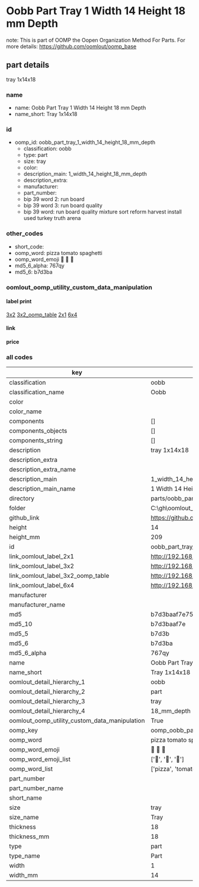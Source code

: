 # Oobb Part Tray 1 Width 14 Height 18 mm Depth  

note: This is part of OOMP the Oopen Organization Method For Parts. For more details: https://github.com/oomlout/oomp_base

##  part details
  



tray 1x14x18



### name
* name: Oobb Part Tray 1 Width 14 Height 18 mm Depth
* name_short: Tray 1x14x18 
### id
* oomp_id: oobb_part_tray_1_width_14_height_18_mm_depth
  * classification: oobb
  * type: part
  * size: tray
  * color: 
  * description_main: 1_width_14_height_18_mm_depth
  * description_extra: 
  * manufacturer: 
  * part_number: 
  * bip 39 word 2: run board
  * bip 39 word 3: run board quality
  * bip 39 word: run board quality mixture sort reform harvest install used turkey truth arena

### other_codes
* short_code: 
* oomp_word: pizza tomato spaghetti
* oomp_word_emoji :pizza: :tomato: :spaghetti:
* md5_6_alpha: 767qy
* md5_6: b7d3ba






### oomlout_oomp_utility_custom_data_manipulation
#### label print
[3x2](http://192.168.1.245:1112/?label=oomp%20767qy)
[3x2_oomp_table](http://192.168.1.108:1112/?label=oomp%20767qy)
[2x1](http://192.168.1.242:1112/?label=oomp%20767qy)
[6x4](http://192.168.1.55:1112/?label=oomp%20767qy)    

#### link

                              

#### price







### all codes 
| key | value |  
| --- | --- |  
| classification | oobb |  
| classification_name | Oobb |  
| color |  |  
| color_name |  |  
| components | [] |  
| components_objects | [] |  
| components_string | [] |  
| description | tray 1x14x18 |  
| description_extra |  |  
| description_extra_name |  |  
| description_main | 1_width_14_height_18_mm_depth |  
| description_main_name | 1 Width 14 Height 18 mm Depth |  
| directory | parts/oobb_part_tray_1_width_14_height_18_mm_depth |  
| folder | C:\gh\oomlout_oobb_version_4_generated_parts\things\oobb_part_tray_1_width_14_height_18_mm_depth |  
| github_link | https://github.com/oomlout/oomlout_oomp_part_src/tree/main/parts/oobb_part_tray_1_width_14_height_18_mm_depth |  
| height | 14 |  
| height_mm | 209 |  
| id | oobb_part_tray_1_width_14_height_18_mm_depth |  
| link_oomlout_label_2x1 | http://192.168.1.242:1112/?label=oomp%20767qy |  
| link_oomlout_label_3x2 | http://192.168.1.245:1112/?label=oomp%20767qy |  
| link_oomlout_label_3x2_oomp_table | http://192.168.1.108:1112/?label=oomp%20767qy |  
| link_oomlout_label_6x4 | http://192.168.1.55:1112/?label=oomp%20767qy |  
| manufacturer |  |  
| manufacturer_name |  |  
| md5 | b7d3baaf7e756d2ed167c8e55e462dea |  
| md5_10 | b7d3baaf7e |  
| md5_5 | b7d3b |  
| md5_6 | b7d3ba |  
| md5_6_alpha | 767qy |  
| name | Oobb Part Tray 1 Width 14 Height 18 mm Depth |  
| name_short | Tray 1x14x18  |  
| oomlout_detail_hierarchy_1 | oobb |  
| oomlout_detail_hierarchy_2 | part |  
| oomlout_detail_hierarchy_3 | tray |  
| oomlout_detail_hierarchy_4 | 18_mm_depth |  
| oomlout_oomp_utility_custom_data_manipulation | True |  
| oomp_key | oomp_oobb_part_tray_1_width_14_height_18_mm_depth |  
| oomp_word | pizza tomato spaghetti |  
| oomp_word_emoji | :pizza: :tomato: :spaghetti: |  
| oomp_word_emoji_list | [':pizza:', ':tomato:', ':spaghetti:'] |  
| oomp_word_list | ['pizza', 'tomato', 'spaghetti'] |  
| part_number |  |  
| part_number_name |  |  
| short_name |  |  
| size | tray |  
| size_name | Tray |  
| thickness | 18 |  
| thickness_mm | 18 |  
| type | part |  
| type_name | Part |  
| width | 1 |  
| width_mm | 14 |  
